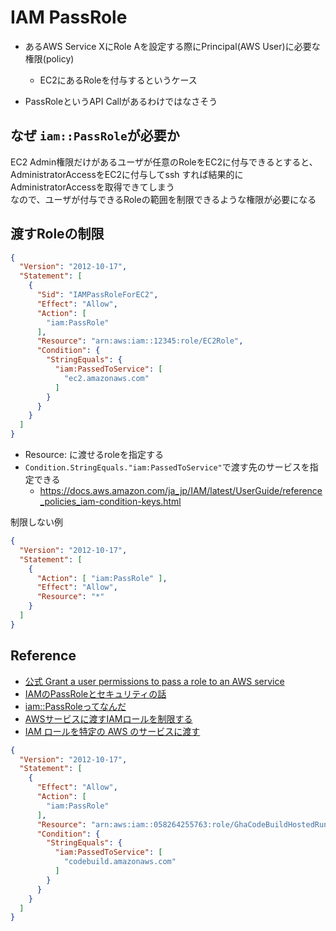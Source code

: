 # IAM PassRole

* あるAWS Service XにRole Aを設定する際にPrincipal(AWS User)に必要な権限(policy)
  * EC2にあるRoleを付与するというケース

* PassRoleというAPI Callがあるわけではなさそう

## なぜ `iam::PassRole`が必要か

EC2 Admin権限だけがあるユーザが任意のRoleをEC2に付与できるとすると、AdministratorAccessをEC2に付与してssh
すれば結果的にAdministratorAccessを取得できてしまう  
なので、ユーザが付与できるRoleの範囲を制限できるような権限が必要になる

## 渡すRoleの制限

```json
{
  "Version": "2012-10-17",
  "Statement": [
    {
      "Sid": "IAMPassRoleForEC2",
      "Effect": "Allow",
      "Action": [
        "iam:PassRole"
      ],
      "Resource": "arn:aws:iam::12345:role/EC2Role",
      "Condition": {
        "StringEquals": {
          "iam:PassedToService": [
            "ec2.amazonaws.com"
          ]
        }
      }
    }
  ]
}
```

* Resource: に渡せるroleを指定する
* `Condition.StringEquals."iam:PassedToService"`で渡す先のサービスを指定できる
  * https://docs.aws.amazon.com/ja_jp/IAM/latest/UserGuide/reference_policies_iam-condition-keys.html


制限しない例
```json
{
  "Version": "2012-10-17",
  "Statement": [
    {
      "Action": [ "iam:PassRole" ],
      "Effect": "Allow",
      "Resource": "*"
    }
  ]
}
```

## Reference

* [公式 Grant a user permissions to pass a role to an AWS service](https://docs.aws.amazon.com/IAM/latest/UserGuide/id_roles_use_passrole.html)
* [IAMのPassRoleとセキュリティの話](https://qiita.com/koheiawa/items/044a1ccf08482287da16)
* [iam::PassRoleってなんだ](https://www.karakaram.com/granting-iam-user-permission-to-pass-iam-role-to-aws-services/#google_vignette)
* [AWSサービスに渡すIAMロールを制限する](https://dev.classmethod.jp/articles/restrict-pass-ima-role-with-passrole/)
* [IAM ロールを特定の AWS のサービスに渡す](https://docs.aws.amazon.com/ja_jp/IAM/latest/UserGuide/reference_policies_examples_iam-passrole-service.html)


```json
{
  "Version": "2012-10-17",
  "Statement": [
    {
      "Effect": "Allow",
      "Action": [
        "iam:PassRole"
      ],
      "Resource": "arn:aws:iam::058264255763:role/GhaCodeBuildHostedRunner",
      "Condition": {
        "StringEquals": {
          "iam:PassedToService": [
            "codebuild.amazonaws.com"
          ]
        }
      }
    }
  ]
}
```
